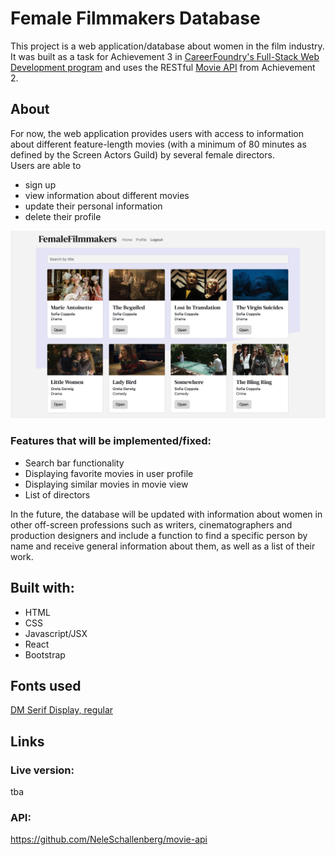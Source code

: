 # Female Filmmakers Database

This project is a web application/database about women in the film industry.<br>
It was built as a task for Achievement 3 in [CareerFoundry's Full-Stack Web Development program](https://careerfoundry.com/en/courses/become-a-web-developer) and uses the RESTful [Movie API](https://github.com/NeleSchallenberg/movie-api) from Achievement 2.

## About

For now, the web application provides users with access to information about different feature-length movies (with a minimum of 80 minutes as defined by the Screen Actors Guild) by several female directors.<br>
Users are able to

- sign up
- view information about different movies
- update their personal information
- delete their profile

![Female Filmmakers web view](https://github.com/NeleSchallenberg/myFlix-client/blob/dev/src/img/Screenshot.png)

### Features that will be implemented/fixed:

- Search bar functionality
- Displaying favorite movies in user profile
- Displaying similar movies in movie view
- List of directors

In the future, the database will be updated with information about women in other off-screen professions such as writers, cinematographers and production designers and include a function to find a specific person by name and receive general information about them, as well as a list of their work.

## Built with:

- HTML
- CSS
- Javascript/JSX
- React
- Bootstrap

## Fonts used

[DM Serif Display, regular](https://fonts.googleapis.com/css2?family=DM+Sans&family=DM+Serif+Display&display=swap)

## Links

### Live version:

tba

### API:

https://github.com/NeleSchallenberg/movie-api
